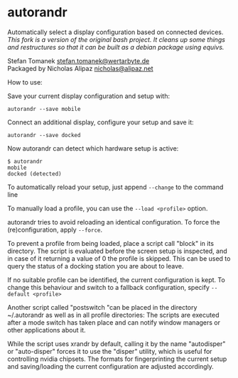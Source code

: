 autorandr
=========
Automatically select a display configuration based on connected devices.  
*This fork is a version of the original bash project.  It cleans up some things and restructures so that it can be built as a debian package using equivs.*

Stefan Tomanek <stefan.tomanek@wertarbyte.de>  
Packaged by Nicholas Alipaz <nicholas@alipaz.net>

How to use:

Save your current display configuration and setup with:
```
autorandr --save mobile
```

Connect an additional display, configure your setup and save it:
```
autorandr --save docked
```

Now autorandr can detect which hardware setup is active:
```
$ autorandr
mobile
docked (detected)
```

To automatically reload your setup, just append `--change` to the command line

To manually load a profile, you can use the `--load <profile>` option.

autorandr tries to avoid reloading an identical configuration. To force the
(re)configuration, apply `--force`.

To prevent a profile from being loaded, place a script call "block" in its
directory. The script is evaluated before the screen setup is inspected, and
in case of it returning a value of 0 the profile is skipped. This can be used
to query the status of a docking station you are about to leave.

If no suitable profile can be identified, the current configuration is kept.
To change this behaviour and switch to a fallback configuration, specify
`--default <profile>`

Another script called "postswitch "can be placed in the directory
~/.autorandr as well as in all profile directories: The scripts are executed
after a mode switch has taken place and can notify window managers or other
applications about it.

While the script uses xrandr by default, calling it by the name "autodisper"
or "auto-disper" forces it to use the "disper" utility, which is useful for
controlling nvidia chipsets. The formats for fingerprinting the current setup
and saving/loading the current configuration are adjusted accordingly.

